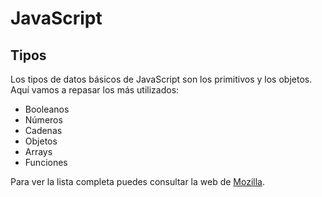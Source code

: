 # JavaScript
## Tipos

Los tipos de datos básicos de JavaScript son los primitivos y los objetos. Aquí vamos a repasar los más utilizados:

- Booleanos
- Números
- Cadenas
- Objetos
- Arrays
- Funciones

Para ver la lista completa puedes consultar la web de [Mozilla](https://developer.mozilla.org/en-US/docs/Web/JavaScript/Reference/Global_Objects).